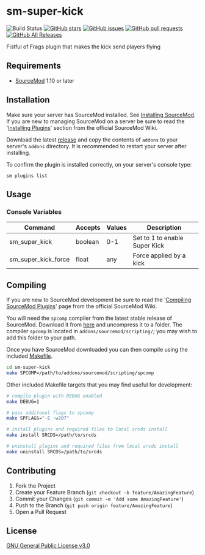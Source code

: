 # sm-super-kick

![Build Status](https://github.com/CrimsonTautology/sm-super-kick/workflows/Build%20plugins/badge.svg?style=flat-square)
[![GitHub stars](https://img.shields.io/github/stars/CrimsonTautology/sm-super-kick?style=flat-square)](https://github.com/CrimsonTautology/sm-super-kick/stargazers)
[![GitHub issues](https://img.shields.io/github/issues/CrimsonTautology/sm-super-kick.svg?style=flat-square&logo=github&logoColor=white)](https://github.com/CrimsonTautology/sm-super-kick/issues)
[![GitHub pull requests](https://img.shields.io/github/issues-pr/CrimsonTautology/sm-super-kick.svg?style=flat-square&logo=github&logoColor=white)](https://github.com/CrimsonTautology/sm-super-kick/pulls)
[![GitHub All Releases](https://img.shields.io/github/downloads/CrimsonTautology/sm-super-kick/total.svg?style=flat-square&logo=github&logoColor=white)](https://github.com/CrimsonTautology/sm-super-kick/releases)

Fistful of Frags plugin that makes the kick send players flying


## Requirements
* [SourceMod](https://www.sourcemod.net/) 1.10 or later


## Installation
Make sure your server has SourceMod installed.  See [Installing SourceMod](https://wiki.alliedmods.net/Installing_SourceMod).  If you are new to managing SourceMod on a server be sure to read the '[Installing Plugins](https://wiki.alliedmods.net/Managing_your_sourcemod_installation#Installing_Plugins)' section from the official SourceMod Wiki.

Download the latest [release](https://github.com/CrimsonTautology/sm-super-kick/releases/latest) and copy the contents of `addons` to your server's `addons` directory.  It is recommended to restart your server after installing.

To confirm the plugin is installed correctly, on your server's console type:
```
sm plugins list
```

## Usage

### Console Variables

| Command | Accepts | Values | Description |
| --- | --- | --- | --- |
| sm_super_kick | boolean | 0-1 | Set to 1 to enable Super Kick |
| sm_super_kick_force | float | any | Force applied by a kick |


## Compiling
If you are new to SourceMod development be sure to read the '[Compiling SourceMod Plugins](https://wiki.alliedmods.net/Compiling_SourceMod_Plugins)' page from the official SourceMod Wiki.

You will need the `spcomp` compiler from the latest stable release of SourceMod.  Download it from [here](https://www.sourcemod.net/downloads.php?branch=stable) and uncompress it to a folder.  The compiler `spcomp` is located in `addons/sourcemod/scripting/`;  you may wish to add this folder to your path.

Once you have SourceMod downloaded you can then compile using the included [Makefile](Makefile).

```sh
cd sm-super-kick
make SPCOMP=/path/to/addons/sourcemod/scripting/spcomp
```

Other included Makefile targets that you may find useful for development:

```sh
# compile plugin with DEBUG enabled
make DEBUG=1

# pass additonal flags to spcomp
make SPFLAGS="-E -w207"

# install plugins and required files to local srcds install
make install SRCDS=/path/to/srcds

# uninstall plugins and required files from local srcds install
make uninstall SRCDS=/path/to/srcds
```


## Contributing

1. Fork the Project
2. Create your Feature Branch (`git checkout -b feature/AmazingFeature`)
3. Commit your Changes (`git commit -m 'Add some AmazingFeature'`)
4. Push to the Branch (`git push origin feature/AmazingFeature`)
5. Open a Pull Request


## License
[GNU General Public License v3.0](https://choosealicense.com/licenses/gpl-3.0/)
